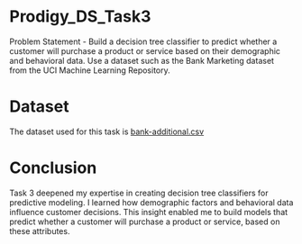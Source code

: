 # Prodigy_DS_Task3
Problem Statement - Build a decision tree classifier to predict whether a customer will purchase a product or service based on their demographic and behavioral data. Use a dataset such as the Bank Marketing dataset from the UCI Machine Learning Repository.

# Dataset
The dataset used for this task is [bank-additional.csv](https://github.com/Renissa/Prodigy_DS_Task3/blob/823cc536baf40af290fc97ea2b3d1d1da1fc8597/bank-additional.csv)

# Conclusion
Task 3 deepened my expertise in creating decision tree classifiers for predictive modeling. I learned how demographic factors and behavioral data influence customer decisions. This insight enabled me to build models that predict whether a customer will purchase a product or service, based on these attributes.
